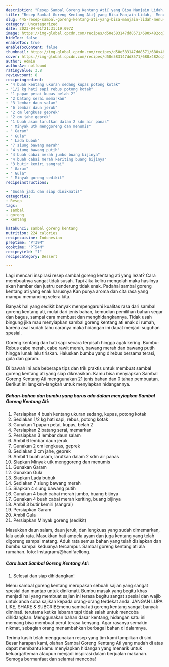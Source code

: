 ```yaml
---
description: "Resep Sambal Goreng Kentang Ati{ yang Bisa Manjain Lidah,  Menu Buat lebaran"
title: "Resep Sambal Goreng Kentang Ati{ yang Bisa Manjain Lidah,  Menu Buat lebaran"
slug: 445-resep-sambal-goreng-kentang-ati-yang-bisa-manjain-lidah-menu-buat-lebaran
category: Uncategorized
date: 2023-04-01T21:31:19.097Z
image: https://img-global.cpcdn.com/recipes/d50e583147dd8571/680x482cq70/sambal-goreng-kentang-ati-foto-resep-utama.jpg
hideToc: false
enableToc: true
enableTocContent: false
thumbnail: https://img-global.cpcdn.com/recipes/d50e583147dd8571/680x482cq70/sambal-goreng-kentang-ati-foto-resep-utama.jpg
cover: https://img-global.cpcdn.com/recipes/d50e583147dd8571/680x482cq70/sambal-goreng-kentang-ati-foto-resep-utama.jpg
author: Admin
authorAv: notfound
ratingvalue: 3.8
reviewcount: 8
recipeingredient:
- "4 buah kentang ukuran sedang kupas potong kotak"
- "1/2 kg hati sapi rebus potong kotak"
- "1 papan petai kupas belah 2"
- "2 batang serai memarkan"
- "3 lembar daun salam"
- "6 lembar daun jeruk"
- "2 cm lengkuas geprek"
- "2 cm jahe geprek"
- "1 buah asam larutkan dalam 2 sdm air panas"
- " Minyak utk menggoreng dan menumis"
- " Garam"
- " Gula"
- " Lada bubuk"
- "7 siung bawang merah"
- "4 siung bawang putih"
- "4 buah cabai merah jumbo buang bijinya"
- "4 buah cabai merah keriting buang bijinya"
- "3 butir kemiri sangrai"
- " Garam"
- " Gula"
- " Minyak goreng sedikit"
recipeinstructions:

- "Sudah jadi dan siap dinikmati!"
categories:
- Resep
tags:
- sambal
- goreng
- kentang

katakunci: sambal goreng kentang 
nutrition: 224 calories
recipecuisine: Indonesian
preptime: "PT39M"
cooktime: "PT54M"
recipeyield: "1"
recipecategory: Dessert

---
```



Lagi mencari inspirasi resep sambal goreng kentang ati yang lezat? Cara membuatnya sangat tidak susah. Tapi Jika keliru mengolah maka hasilnya akan hambar dan justru cenderung tidak enak. Padahal sambal goreng kentang ati yang enak harusnya Kan punya aroma dan cita rasa yang mampu memancing selera kita.


Banyak hal yang sedikit banyak mempengaruhi kualitas rasa dari sambal goreng kentang ati, mulai dari jenis bahan, kemudian pemilihan bahan segar dan bagus, sampai cara membuat dan menghidangkannya. Tidak usah bingung jika mau menyiapkan sambal goreng kentang ati enak di rumah, karena asal sudah tahu caranya maka hidangan ini dapat menjadi suguhan spesial.

Goreng kentang dan hati sapi secara terpisah hingga agak kering. Bumbu: Rebus cabe merah, cabe rawit merah, bawang merah dan bawang putih hingga lunak lalu tiriskan. Haluskan bumbu yang direbus bersama terasi, gula dan garam.


Di bawah ini ada beberapa tips dan trik praktis untuk membuat sambal goreng kentang ati yang siap dikreasikan. Kamu bisa menyiapkan Sambal Goreng Kentang Ati menggunakan 21 jenis bahan dan 0 tahap pembuatan. Berikut ini langkah-langkah untuk menyiapkan hidangannya.

<!--inarticleads1-->

##### Bahan-bahan dan bumbu yang harus ada dalam menyiapkan Sambal Goreng Kentang Ati:

1. Persiapkan 4 buah kentang ukuran sedang, kupas, potong kotak
1. Sediakan 1/2 kg hati sapi, rebus, potong kotak
1. Gunakan 1 papan petai, kupas, belah 2
1. Persiapkan 2 batang serai, memarkan
1. Persiapkan 3 lembar daun salam
1. Ambil 6 lembar daun jeruk
1. Gunakan 2 cm lengkuas, geprek
1. Sediakan 2 cm jahe, geprek
1. Ambil 1 buah asam, larutkan dalam 2 sdm air panas
1. Siapkan  Minyak utk menggoreng dan menumis
1. Gunakan  Garam
1. Gunakan  Gula
1. Siapkan  Lada bubuk
1. Sediakan 7 siung bawang merah
1. Siapkan 4 siung bawang putih
1. Gunakan 4 buah cabai merah jumbo, buang bijinya
1. Gunakan 4 buah cabai merah keriting, buang bijinya
1. Ambil 3 butir kemiri (sangrai)
1. Persiapkan  Garam
1. Ambil  Gula
1. Persiapkan  Minyak goreng (sedikit)


Masukkan daun salam, daun jeruk, dan lengkuas yang sudah dimemarkan, lalu aduk rata. Masukkan hati ampela ayam dan juga kentang yang telah digoreng sampai matang. Aduk rata semua bahan yang telah disiapkan dan bumbu sampai keduanya tercampur. Sambal goreng kentang ati ala rumahan. foto: Instagram/@hanifaellong. 

<!--inarticleads2-->

##### Cara buat Sambal Goreng Kentang Ati:


1. Selesai dan siap dihidangkan!

Menu sambal goreng kentang merupakan sebuah sajian yang sangat spesial dan mantap untuk dinikmati. Bumbu masak yang begitu khas menjadi hal yang membuat sajian ini terasa begitu sangat spesial dan wajib untuk anda coba sajikan kepada orang-orang terdekat anda. JANGAN LUPA LIKE, SHARE &amp; SUBCRIBEmenu sambal ati goreng kentang sangat banyak diminati. terutama ketika lebaran tapi tidak salah untuk mencoba dihidangkan. Menggunakan bahan dasar kentang, hidangan satu ini memang bisa membuat perut terasa kenyang. Agar rasanya semakin nikmat, sebagian orang menambahkan berbagai bahan di dalamnya. 

Terima kasih telah menggunakan resep yang tim kami tampilkan di sini. Besar harapan kami, olahan Sambal Goreng Kentang Ati yang mudah di atas dapat membantu kamu menyiapkan hidangan yang menarik untuk keluarga/teman ataupun menjadi inspirasi dalam berjualan makanan. Semoga bermanfaat dan selamat mencoba!
